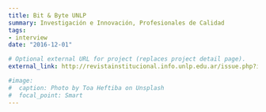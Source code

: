 ```yaml
---
title: Bit & Byte UNLP
summary: Investigación e Innovación, Profesionales de Calidad
tags: 
- interview
date: "2016-12-01"

# Optional external URL for project (replaces project detail page).
external_link: http://revistainstitucional.info.unlp.edu.ar/issue.php?id=4

#image:
#  caption: Photo by Toa Heftiba on Unsplash
#  focal_point: Smart
---
```

